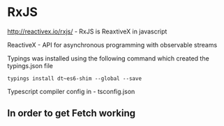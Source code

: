 # RxJS


http://reactivex.io/rxjs/ - RxJS is ReaxtiveX in javascript

ReactiveX - API for asynchronous programming with observable streams


Typings was installed using the following command which created the typings.json file

    typings install dt~es6-shim --global --save


Typescript compiler config in - tsconfig.json


## In order to get Fetch working


